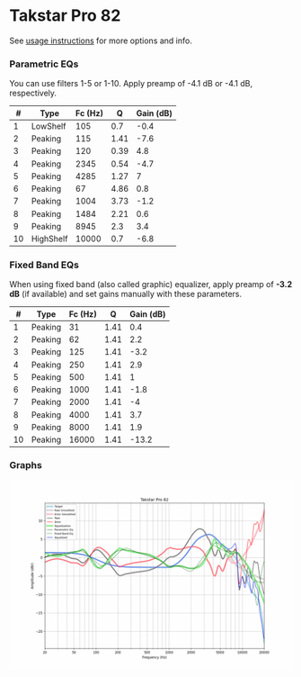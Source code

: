# Takstar Pro 82
See [usage instructions](https://github.com/jaakkopasanen/AutoEq#usage) for more options and info.

### Parametric EQs
You can use filters 1-5 or 1-10. Apply preamp of -4.1 dB or -4.1 dB, respectively.

|   # | Type      |   Fc (Hz) |    Q |   Gain (dB) |
|-----|-----------|-----------|------|-------------|
|   1 | LowShelf  |       105 | 0.7  |        -0.4 |
|   2 | Peaking   |       115 | 1.41 |        -7.6 |
|   3 | Peaking   |       120 | 0.39 |         4.8 |
|   4 | Peaking   |      2345 | 0.54 |        -4.7 |
|   5 | Peaking   |      4285 | 1.27 |         7   |
|   6 | Peaking   |        67 | 4.86 |         0.8 |
|   7 | Peaking   |      1004 | 3.73 |        -1.2 |
|   8 | Peaking   |      1484 | 2.21 |         0.6 |
|   9 | Peaking   |      8945 | 2.3  |         3.4 |
|  10 | HighShelf |     10000 | 0.7  |        -6.8 |

### Fixed Band EQs
When using fixed band (also called graphic) equalizer, apply preamp of **-3.2 dB** (if available) and set gains manually with these parameters.

|   # | Type    |   Fc (Hz) |    Q |   Gain (dB) |
|-----|---------|-----------|------|-------------|
|   1 | Peaking |        31 | 1.41 |         0.4 |
|   2 | Peaking |        62 | 1.41 |         2.2 |
|   3 | Peaking |       125 | 1.41 |        -3.2 |
|   4 | Peaking |       250 | 1.41 |         2.9 |
|   5 | Peaking |       500 | 1.41 |         1   |
|   6 | Peaking |      1000 | 1.41 |        -1.8 |
|   7 | Peaking |      2000 | 1.41 |        -4   |
|   8 | Peaking |      4000 | 1.41 |         3.7 |
|   9 | Peaking |      8000 | 1.41 |         1.9 |
|  10 | Peaking |     16000 | 1.41 |       -13.2 |

### Graphs
![](./Takstar%20Pro%2082.png)
